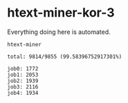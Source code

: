 # htext-miner-kor-3

Everything doing here is automated.

```
htext-miner

total: 9814/9855 (99.58396752917301%)

job0: 1772
job1: 2053
job2: 1939
job3: 2116
job4: 1934
```